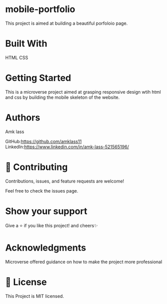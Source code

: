 # mobile-portfolio
This project is aimed at building a beautiful porfoloio page.

# Built With
HTML
CSS
# Getting Started
This is a  microverse project aimed at grasping responsive design wtih html
and css by building the mobile skeleton of the website. 

# Authors
Amk lass

GitHub:https://github.com/amklass11
LinkedIn:https://www.linkedin.com/in/amk-lass-521565196/
# 🤝 Contributing
Contributions, issues, and feature requests are welcome!

Feel free to check the issues page.

# Show your support
Give a ⭐️ if you like this project! and cheers✨

 # Acknowledgments
Microverse offered guidance on how to make the project more professional


# 📝 License
This Project is MIT licensed.